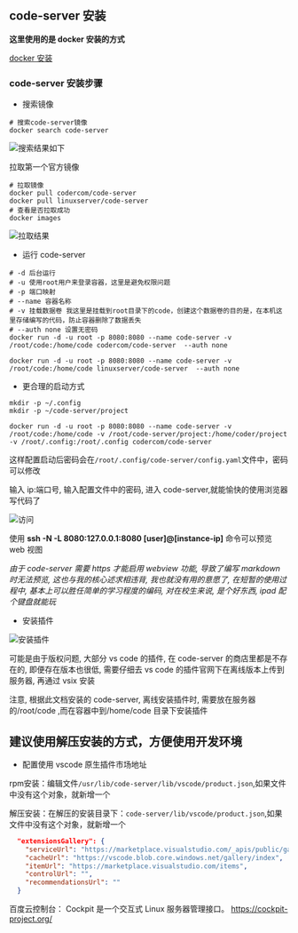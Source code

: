 ## code-server 安装

**这里使用的是 docker 安装的方式**

[docker 安装](https://www.runoob.com/docker/centos-docker-install.html)

### code-server 安装步骤

- 搜索镜像

```shell
# 搜索code-server镜像
docker search code-server
```

![搜索结果如下](https://study-note-huang.oss-cn-beijing.aliyuncs.com/img/2021-08-07-13-13-04.png)

拉取第一个官方镜像

```shell
# 拉取镜像
docker pull codercom/code-server
docker pull linuxserver/code-server
# 查看是否拉取成功
docker images
```

![拉取结果](https://study-note-huang.oss-cn-beijing.aliyuncs.com/img/2021-08-07-13-19-59.png)

- 运行 code-server

```shell
# -d 后台运行
# -u 使用root用户来登录容器，这里是避免权限问题
# -p 端口映射
# --name 容器名称
# -v 挂载数据卷 我这里是挂载到root目录下的code，创建这个数据卷的目的是，在本机这里存储编写的代码，防止容器删除了数据丢失
# --auth none 设置无密码
docker run -d -u root -p 8080:8080 --name code-server -v /root/code:/home/code codercom/code-server  --auth none

docker run -d -u root -p 8080:8080 --name code-server -v /root/code:/home/code linuxserver/code-server  --auth none
```

- 更合理的启动方式

```shell
mkdir -p ~/.config
mkdir -p ~/code-server/project

docker run -d -u root -p 8080:8080 --name code-server -v /root/code:/home/code -v /root/code-server/project:/home/coder/project -v /root/.config:/root/.config codercom/code-server
```

这样配置启动后密码会在`/root/.config/code-server/config.yaml`文件中，密码可以修改

输入 ip:端口号, 输入配置文件中的密码, 进入 code-server,就能愉快的使用浏览器写代码了

![访问](https://study-note-huang.oss-cn-beijing.aliyuncs.com/img/2021-08-07-13-27-45.png)

使用 **ssh -N -L 8080:127.0.0.1:8080 [user]@[instance-ip]** 命令可以预览 web 视图

_由于 code-server 需要 https 才能启用 webview 功能, 导致了编写 markdown 时无法预览, 这也与我的核心述求相违背, 我也就没有用的意愿了, 在短暂的使用过程中, 基本上可以胜任简单的学习程度的编码, 对在校生来说, 是个好东西, ipad 配个键盘就能玩_

- 安装插件

![安装插件](https://study-note-huang.oss-cn-beijing.aliyuncs.com/img/2021-08-07-13-33-00.png)

可能是由于版权问题, 大部分 vs code 的插件, 在 code-server 的商店里都是不存在的, 即便存在版本也很低, 需要仔细去 vs code 的插件官网下在离线版本上传到服务器, 再通过 vsix 安装

注意, 根据此文档安装的 code-server, 离线安装插件时, 需要放在服务器的/root/code ,而在容器中到/home/code 目录下安装插件


## 建议使用解压安装的方式，方便使用开发环境

- 配置使用 vscode 原生插件市场地址

rpm安装：编辑文件`/usr/lib/code-server/lib/vscode/product.json`,如果文件中没有这个对象，就新增一个  

解压安装：在解压的安装目录下：`code-server/lib/vscode/product.json`,如果文件中没有这个对象，就新增一个  

```json
  "extensionsGallery": {
    "serviceUrl": "https://marketplace.visualstudio.com/_apis/public/gallery",
    "cacheUrl": "https://vscode.blob.core.windows.net/gallery/index",
    "itemUrl": "https://marketplace.visualstudio.com/items",
    "controlUrl": "",
    "recommendationsUrl": ""
  }
```


百度云控制台：
Cockpit 是一个交互式 Linux 服务器管理接口。
https://cockpit-project.org/